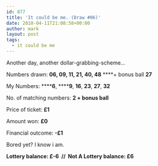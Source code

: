```yaml
---
id: 877
title: 'It could be me. (Draw #06)'
date: 2010-04-11T21:08:58+00:00
author: mark
layout: post
tags:
  - it could be me
---
```

Another day, another dollar-grabbing-scheme&#8230;

Numbers drawn: **06, 09, 11, 21, 40, 48** ****+ bonus ball **27**

My Numbers: ******6**, ******9**, **16**, **23**, **27**, **32**

No. of matching numbers: **2 + bonus ball**

Price of ticket: **£1**

Amount won: **£0**

Financial outcome: **-£1**

Bored yet? I know i am.

**Lottery balance: £-6  //  Not A Lottery balance: £6**